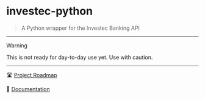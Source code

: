 # investec-python
> A Python wrapper for the Investec Banking API
---
> [!WARNING]
> This is not ready for day-to-day use yet. Use with caution.
---

🛣️ [Project Roadmap](https://github.com/users/rameezk/projects/1/views/1?filterQuery=repo%3A%22rameezk%2Finvestec-python%22)

📘 [Documentation](https://investec-python.readthedocs.io/en/latest/)